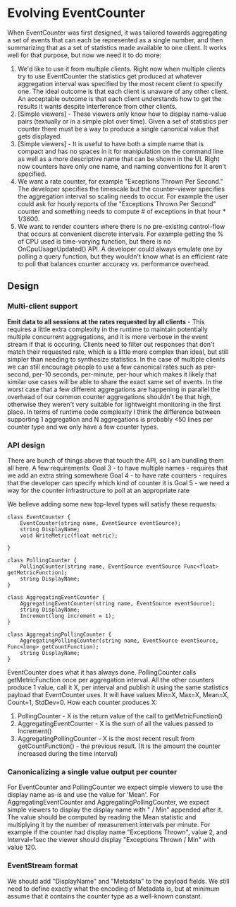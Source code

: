 # Evolving EventCounter

When EventCounter was first designed, it was tailored towards aggregating a set of events that can each be represented as a single number, and then summarizing that as a set of statistics made available to one client. It works well for that purpose, but now we need it to do more:

1. We'd like to use it from multiple clients. Right now when multiple clients try to use EventCounter the statistics get produced at whatever aggregation interval was specified by the most recent client to specify one. The ideal outcome is that each client is unaware of any other client. An acceptable outcome is that each client understands how to get the results it wants despite interference from other clients.
2. [Simple viewers] - These viewers only know how to display name-value pairs (textually or in a simple plot over time). Given a set of statistics per counter there must be a way to produce a single canonical value that gets displayed.
3. [Simple viewers] - It is useful to have both a simple name that is compact and has no spaces in it for manipulation on the command line as well as a more descriptive name that can be shown in the UI. Right now counters have only one name, and naming conventions for it aren't specified.
4. We want a rate counter, for example "Exceptions Thrown Per Second." The developer specifies the timescale but the counter-viewer specifies the aggregation interval so scaling needs to occur. For example the user could ask for hourly reports of the "Exceptions Thrown Per Second" counter and something needs to compute # of exceptions in that hour * 1/3600.
5. We want to render counters where there is no pre-existing control-flow that occurs at convenient discrete intervals. For example getting the % of CPU used is time-varying function, but there is no OnCpuUsageUpdated() API. A developer could always emulate one by polling a query function, but they wouldn't know what is an efficient rate to poll that balances counter accuracy vs. performance overhead.


## Design


### Multi-client support ###

**Emit data to all sessions at the rates requested by all clients** - This requires a little extra complexity in the runtime to maintain potentially multiple concurrent aggregations, and it is more verbose in the event stream if that is occuring. Clients need to filter out responses that don't match their requested rate, which is a little more complex than ideal, but still simpler than needing to synthesize statistics. In the case of multiple clients we can still encourage people to use a few canonical rates such as per-second, per-10 seconds, per-minute, per-hour which makes it likely that similar use cases will be able to share the exact same set of events. In the worst case that a few different aggregations are happening in parallel the overhead of our common counter aggregations shouldn't be that high, otherwise they weren't very suitable for lightweight monitoring in the first place. In terms of runtime code complexity I think the difference between supporting 1 aggregation and N aggregations is probably <50 lines per counter type and we only have a few counter types.


### API design ###

There are bunch of things above that touch the API, so I am bundling them all here. A few requirements:
Goal 3 - to have multiple names - requires that we add an extra string somewhere
Goal 4 - to have rate counters - requires that the developer can specify which kind of counter it is
Goal 5 - we need a way for the counter infrastructure to poll at an appropriate rate


We believe adding some new top-level types will satisfy these requests:

    class EventCounter {
        EventCounter(string name, EventSource eventSource);
        string DisplayName;
        void WriteMetric(float metric);
        
    }

    class PollingCounter {
        PollingCounter(string name, EventSource eventSource Func<float> getMetricFunction);
        string DisplayName;
    }

    class AggregatingEventCounter {
        AggregatingEventCounter(string name, EventSource eventSource);
        string DisplayName;
        Increment(long increment = 1);
    }

    class AggregatingPollingCounter {
        AggregatingPollingCounter(string name, EventSource eventSource, Func<long> getCountFunction);
        string DisplayName;
    }
    

EventCounter does what it has always done. PollingCounter calls getMetricFunction once per aggregation interval. All the other counters produce 1 value, call it X, per interval and publish it using the same statistics payload that EventCounter uses. It will have values Min=X, Max=X, Mean=X, Count=1, StdDev=0. How each counter produces X:
1. PollingCounter - X is the return value of the call to getMetricFunction()
2. AggregatingEventCounter - X is the sum of all the values passed to Increment()
3. AggregatingPollingCounter - X is the most recent result from getCountFunction() - the previous result. (It is the amount the counter increased during the time interval)

### Canonicalizing a single value output per counter ###

For EventCounter and PollingCounter we expect simple viewers to use the display name as-is and use the value for 'Mean'. For AggregatingEventCounter and AggregatingPollingCounter, we expect simple viewers to display the display name with " / Min" appended after it. The value should be computed by reading the Mean statistic and multiplying it by the number of measurement intervals per minute. For example if the counter had display name "Exceptions Thrown", value 2, and Interval=1sec the viewer should display "Exceptions Thrown / Min" with value 120.


### EventStream format

We should add "DisplayName" and "Metadata" to the payload fields. We still need to define exactly what the encoding of Metadata is, but at minimum assume that it contains the counter type as a well-known constant.
